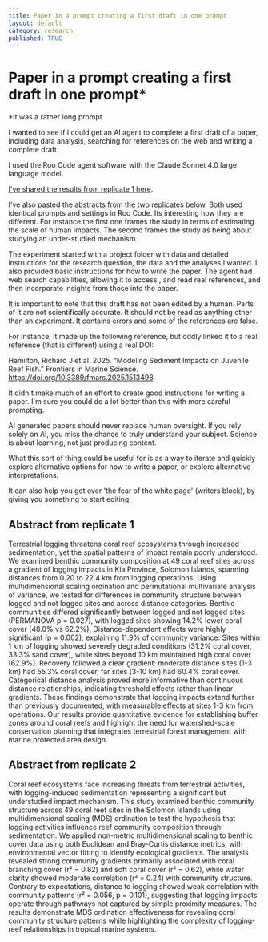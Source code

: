 ```yaml
---
title: Paper in a prompt creating a first draft in one prompt
layout: default
category: research
published: TRUE
---
```


# Paper in a prompt creating a first draft in one prompt*

\*It was a rather long prompt

I wanted to see if I could get an AI agent to complete a first draft of a paper, including data analysis, searching for references on the web and writing a complete draft. 

I used the Roo Code agent software with the Claude Sonnet 4.0 large language model. 

[I've shared the results from replicate 1 here](https://www.seascapemodels.org/data/ai-generated-manuscript). 

I've also pasted the abstracts from the two replicates below. Both used identical prompts and settings in Roo Code. Its interesting how they are different. For instance the first one frames the study in terms of estimating the scale of human impacts. The second frames the study as being about studying an under-studied mechanism. 

The experiment started with a project folder with data and detailed instructions for the research question, the data and the analyses I wanted. I also provided basic instructions for how to write the paper. The agent had web search capabilities, allowing it to access , and read real references, and then incorporate insights from those into the paper.

It is important to note that this draft has not been edited by a human. Parts of it are not scientifically accurate. It should not be read as anything other than an experiment. It contains errors and some of the references are false. 

For instance, it made up the following reference, but oddly linked it to a real reference (that is different) using a real DOI: 

Hamilton, Richard J et al. 2025. “Modeling Sediment Impacts on Juvenile Reef Fish.” Frontiers in Marine Science. https://doi.org/10.3389/fmars.2025.1513498. 

It didn't make much of an effort to create good instructions for writing a paper. I'm sure you could do a lot better than this with more careful prompting. 

AI generated papers should never replace human oversight. If you rely solely on AI, you miss the chance to truly understand your subject. Science is about learning, not just producing content.

What this sort of thing could be useful for is as a way to iterate and quickly explore alternative options for how to write a paper, or explore alternative interpretations. 

It can also help you get over 'the fear of the white page' (writers block), by giving you something to start editing. 

## Abstract from replicate 1

Terrestrial logging threatens coral reef ecosystems through increased sedimentation, yet the spatial patterns of impact remain poorly understood. We examined benthic community composition at 49 coral reef sites across a gradient of logging impacts in Kia Province, Solomon Islands, spanning distances from 0.20 to 22.4 km from logging operations. Using multidimensional scaling ordination and permutational multivariate analysis of variance, we tested for differences in community structure between logged and not logged sites and across distance categories. Benthic communities differed significantly between logged and not logged sites (PERMANOVA p = 0.027), with logged sites showing 14.2% lower coral cover (48.0% vs 62.2%). Distance-dependent effects were highly significant (p = 0.002), explaining 11.9% of community variance. Sites within 1 km of logging showed severely degraded conditions (31.2% coral cover, 33.3% sand cover), while sites beyond 10 km maintained high coral cover (62.9%). Recovery followed a clear gradient: moderate distance sites (1-3 km) had 55.3% coral cover, far sites (3-10 km) had 60.4% coral cover. Categorical distance analysis proved more informative than continuous distance relationships, indicating threshold effects rather than linear gradients. These findings demonstrate that logging impacts extend further than previously documented, with measurable effects at sites 1-3 km from operations. Our results provide quantitative evidence for establishing buffer zones around coral reefs and highlight the need for watershed-scale conservation planning that integrates terrestrial forest management with marine protected area design.

## Abstract from replicate 2

Coral reef ecosystems face increasing threats from terrestrial activities, with logging-induced sedimentation representing a significant but understudied impact mechanism. This study examined benthic community structure across 49 coral reef sites in the Solomon Islands using multidimensional scaling (MDS) ordination to test the hypothesis that logging activities influence reef community composition through sedimentation. We applied non-metric multidimensional scaling to benthic cover data using both Euclidean and Bray-Curtis distance metrics, with environmental vector fitting to identify ecological gradients. The analysis revealed strong community gradients primarily associated with coral branching cover (r² = 0.82) and soft coral cover (r² = 0.62), while water clarity showed moderate correlation (r² = 0.24) with community structure. Contrary to expectations, distance to logging showed weak correlation with community patterns (r² = 0.056, p = 0.101), suggesting that logging impacts operate through pathways not captured by simple proximity measures. The results demonstrate MDS ordination effectiveness for revealing coral community structure patterns while highlighting the complexity of logging-reef relationships in tropical marine systems.

